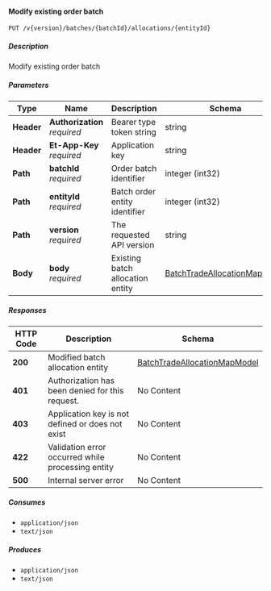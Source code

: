 
<a name="batchestradeallocations_modifybatchorderentity"></a>
#### Modify existing order batch
```
PUT /v{version}/batches/{batchId}/allocations/{entityId}
```


##### Description
Modify existing order batch


##### Parameters

|Type|Name|Description|Schema|Default|
|---|---|---|---|---|
|**Header**|**Authorization**  <br>*required*|Bearer type token string|string||
|**Header**|**Et-App-Key**  <br>*required*|Application key|string||
|**Path**|**batchId**  <br>*required*|Order batch identifier|integer (int32)||
|**Path**|**entityId**  <br>*required*|Batch order entity identifier|integer (int32)||
|**Path**|**version**  <br>*required*|The requested API version|string|`"1"`|
|**Body**|**body**  <br>*required*|Existing batch allocation entity|[BatchTradeAllocationMapModel](#batchtradeallocationmapmodel)||


##### Responses

|HTTP Code|Description|Schema|
|---|---|---|
|**200**|Modified batch allocation entity|[BatchTradeAllocationMapModel](#batchtradeallocationmapmodel)|
|**401**|Authorization has been denied for this request.|No Content|
|**403**|Application key is not defined or does not exist|No Content|
|**422**|Validation error occurred while processing entity|No Content|
|**500**|Internal server error|No Content|


##### Consumes

* `application/json`
* `text/json`


##### Produces

* `application/json`
* `text/json`



